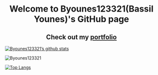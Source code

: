 <h1 align="center"> Welcome to Byounes123321(Bassil Younes)'s GitHub page </h1>
<h2 align="center"> Check out my <a href="https://bassilyounes.com">portfolio</a> </h2>


[![Byounes123321’s github stats](https://github-readme-stats.vercel.app/api?username=Byounes123321&show_icons=true&line_height=21&show_icons=true&theme=vue&count_private=true)](https://github.com/Byounes123321)

<img align="center" src="https://github-readme-streak-stats.herokuapp.com/?user=Byounes123321&" alt="Byounes123321" />

[![Top Langs](https://github-readme-stats.vercel.app/api/top-langs/?username=Byounes123321&show_icons=true&layout=compact&theme=vue&langs_count=15)](https://github.com/Byounes123321) 

